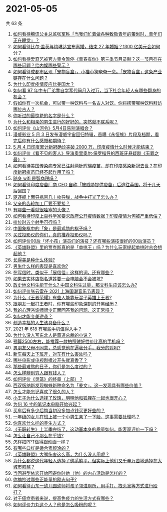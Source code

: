 # 2021-05-05

共 63 条

<!-- BEGIN -->
<!-- 最后更新时间 Wed May 05 2021 03:05:04 GMT+0800 (China Standard Time) -->

1. [如何看待腾讯公关总监张军称「当我们忙着做各种致敬青年的策划时，青年们正在睡觉」？](https://www.zhihu.com/question/457759935)
2. [如何看待比尔·盖茨与梅琳达宣布离婚，结束 27 年婚姻？1300
   亿美元会如何分？](https://www.zhihu.com/question/457737040)
3. [如何看待爱奇艺被官方责令暂停《青春有你》第三季节目录制？这一节目存在哪些问题？给内娱哪些警示？](https://www.zhihu.com/question/457851906)
4. [如何看待成都市区现「宠物盲盒」，小猫小狗奄奄一息。「宠物盲盒」这条产业链存在什么问题？](https://www.zhihu.com/question/457745277)
5. [为什么印度疫情反应比美国大？](https://www.zhihu.com/question/456804640)
6. [如何看 97
   年中专厂弟靠自学写代码月入过万，当下社会年轻人有哪些翻身的机会？](https://www.zhihu.com/question/457749433)
7. [假如你有一次机会，可以带一种饮料与一名古人对饮，你将携带哪种饮料拜访哪位古人？](https://www.zhihu.com/question/457665322)
8. [你听过的最惊艳的名字是什么？](https://www.zhihu.com/question/265694919)
9. [为什么和相亲的男生进行的好好的，突然就不联系呢？](https://www.zhihu.com/question/455019918)
10. [如何评价《山河令》5月4日告别演唱会？](https://www.zhihu.com/question/457830518)
11. [漫威影业 5 月 3
    日发布漫威宇宙回归特辑，首曝《永恒族》片段及档期，看完后你有什么感慨和期待？](https://www.zhihu.com/question/457703332)
12. [5 月 4 日印度累计新冠确诊突破 2000
    万，印度疫情什么时候才能结束？](https://www.zhihu.com/question/457761447)
13. [如何评价《看不见的客人》导演奥里奥尔·保罗指导的西班牙悬疑剧《无罪之最》？](https://www.zhihu.com/question/453388234)
14. [如何看待美国传染病专家已注射两针辉瑞疫苗，却在印度感染新冠去世？在印度新冠疫苗已经不起作用了吗？](https://www.zhihu.com/question/457803433)
15. [随身 wifi 是智商税吗？](https://www.zhihu.com/question/446103006)
16. [如何看待印度疫苗厂商 CEO
    自称「被威胁提供疫苗」后逃往英国，将于几天后回国？](https://www.zhihu.com/question/457628956)
17. [驱逐舰上面只携带几十枚导弹，战争中打光了怎么办？](https://www.zhihu.com/question/39027069)
18. [父亲的齿轮加工厂要不要接？](https://www.zhihu.com/question/450893153)
19. [有哪些一看就很哇塞的头像？](https://www.zhihu.com/question/445718825)
20. [如何看待印度上百科学家要求政府公开疫情数据？印度疫情为何被严重低估？](https://www.zhihu.com/question/457757785)
21. [排位时五个射手可行吗？](https://www.zhihu.com/question/457347115)
22. [中国象棋中的「象」是最鸡肋的棋子吗？](https://www.zhihu.com/question/39282356)
23. [买过投影仪的你们，真的推荐投影仪吗？](https://www.zhihu.com/question/437319206)
24. [如何评价00后「坏小孩」演员们的演技？还有哪些演技很好的00后演员？](https://www.zhihu.com/question/457684810)
25. [《英雄联盟》里的贾克斯真的是「单挑王」吗？为什么玩家提起单挑时总会想起他？](https://www.zhihu.com/question/457010220)
26. [长得美是种什么体验?](https://www.zhihu.com/question/449683760)
27. [男生什么样的表现是喜欢你?](https://www.zhihu.com/question/430805859)
28. [在写信时，类似于「展信佳」这样的词，还有哪些？](https://www.zhihu.com/question/27590044)
29. [如果去实体店指名道姓要一台电脑会不会被坑?](https://www.zhihu.com/question/449490091)
30. [政史地文科生能干什么? 中国文科生过量，那文科生应该怎么办?](https://www.zhihu.com/question/455156955)
31. [如何评价张云雷在 2021 上海国潮音乐节表现？](https://www.zhihu.com/question/457677090)
32. [为什么《王者荣耀》有些人能靠玩混子英雄上王者?](https://www.zhihu.com/question/328458184)
33. [跟朋友一起打王者时，你有哪些印象深刻的开黑经历？](https://www.zhihu.com/question/457741813)
34. [我的心理咨询师很少正面回答我的问题，这正常吗？](https://www.zhihu.com/question/457615630)
35. [如何才能变美逆袭？](https://www.zhihu.com/question/52287991)
36. [创造幸福的人生该具备什么？](https://www.zhihu.com/question/322796494)
37. [2021 年 618 有哪些手机值得入手？](https://www.zhihu.com/question/457255298)
38. [为什么没人写东北人是霸道总裁的小说？](https://www.zhihu.com/question/337970710)
39. [预算2500左右，能推荐一款拍照贼好性价比高的手机吗？](https://www.zhihu.com/question/452624562)
40. [男朋友父母不同意，总感觉他在逼我分手，我分的对吗?](https://www.zhihu.com/question/455441259)
41. [新车每天上下班开，对车有什么害处吗？](https://www.zhihu.com/question/453386492)
42. [哪些电影或电视剧撑过开头就真香了？](https://www.zhihu.com/question/449504220)
43. [那些最难熬的日子，你们是怎么度过的？](https://www.zhihu.com/question/452944848)
44. [怎么样辨别穷人跟有钱人？](https://www.zhihu.com/question/349437220)
45. [如何评价《灵笼》的终章（上部）？](https://www.zhihu.com/question/457072944)
46. [西双版纳新发现蜘蛛新种命名为「姜文」，这一发现具有哪些价值？](https://www.zhihu.com/question/457371552)
47. [怎么才能忘记喜欢了很久的人？](https://www.zhihu.com/question/456682944)
48. [小王子为什么选择了玫瑰，明明他和狐狸在一起也很开心？](https://www.zhihu.com/question/353104840)
49. [为何 16 寸的笔记本电脑开始兴起？](https://www.zhihu.com/question/456973925)
50. [买车后有多少后悔当初没多加点钱买更好些的？](https://www.zhihu.com/question/455327014)
51. [一年级的女儿在班上被一个小男生亲了一下脸，这事需要处理吗？](https://www.zhihu.com/question/449615832)
52. [你喜欢什么样的养生方式？](https://www.zhihu.com/question/456345968)
53. [《无职转生》上半季完结了，这动画本身的质量如何，能客观评价一下吗？](https://www.zhihu.com/question/450611651)
54. [怎么让自己不那么在乎钱?](https://www.zhihu.com/question/453040828)
55. [怎样把PPT做得跟动画一样？](https://www.zhihu.com/question/21539458)
56. [有哪些口红是适合素颜涂的？](https://www.zhihu.com/question/321097156)
57. [《英雄联盟》大嘴伤害这么高，为什么没人用呢？](https://www.zhihu.com/question/457142246)
58. [为什么都说这代年轻人选择了佛系躺平，但实际上他们又千辛万苦地选择在大城市煎熬？](https://www.zhihu.com/question/457670118)
59. [当回避型依恋开始回避你时她（他）的内心活动是怎样的？](https://www.zhihu.com/question/337217828)
60. [你摘抄过哪些正能量的励志句子?](https://www.zhihu.com/question/449320979)
61. [如何看待山东一幼儿园幼师将孩子领进厕所，用手打、拽头发等方式进行殴打？](https://www.zhihu.com/question/457486021)
62. [对于癌症患者来说，提高免疫力的生活方式有哪些？](https://www.zhihu.com/question/447041986)
63. [如何评价力丸这个人？他是怎么吸粉的呢？](https://www.zhihu.com/question/457715074)

<!-- END -->

